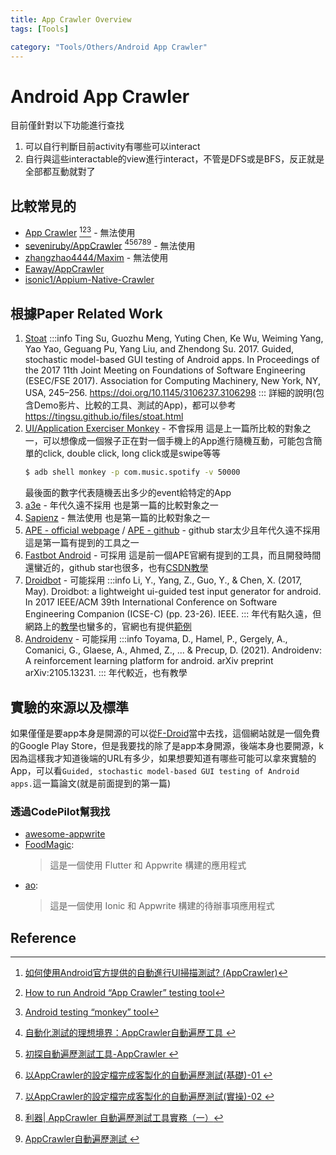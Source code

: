 ```yaml
---
title: App Crawler Overview
tags: [Tools]

category: "Tools/Others/Android App Crawler"
---
```


# Android App Crawler
目前僅針對以下功能進行查找
1. 可以自行判斷目前activity有哪些可以interact
2. 自行與這些interactable的view進行interact，不管是DFS或是BFS，反正就是全部都互動就對了

## 比較常見的
* [App Crawler](https://developer.android.com/studio/test/other-testing-tools/app-crawler) [^app_crawler-1][^app_crawler-2][^app_crawler-3] - 無法使用
* [seveniruby/AppCrawler](https://github.com/seveniruby/AppCrawler) [^appcrawler-0][^appcrawler-1][^appcrawler-2][^appcrawler-3][^appcrawler-4][^appcrawler-5] - 無法使用
* [zhangzhao4444/Maxim](https://github.com/zhangzhao4444/Maxim) - 無法使用
* [Eaway/AppCrawler](https://github.com/Eaway/AppCrawler)
* [isonic1/Appium-Native-Crawler](https://github.com/isonic1/Appium-Native-Crawler)

## 根據Paper Related Work
1. [Stoat](https://github.com/tingsu/Stoat)
    :::info
    Ting Su, Guozhu Meng, Yuting Chen, Ke Wu, Weiming Yang, Yao Yao, Geguang Pu, Yang Liu, and Zhendong Su. 2017. Guided, stochastic model-based GUI testing of Android apps. In Proceedings of the 2017 11th Joint Meeting on Foundations of Software Engineering (ESEC/FSE 2017). Association for Computing Machinery, New York, NY, USA, 245–256. https://doi.org/10.1145/3106237.3106298
    :::
    詳細的說明(包含Demo影片、比較的工具、測試的App)，都可以參考 https://tingsu.github.io/files/stoat.html
2. [UI/Application Exerciser Monkey](https://developer.android.com/studio/test/other-testing-tools/monkey) - 不會採用
    這是上一篇所比較的對象之一，可以想像成一個猴子正在對一個手機上的App進行隨機互動，可能包含簡單的click, double click, long click或是swipe等等
    ```bash
    $ adb shell monkey -p com.music.spotify -v 50000
    ```
    最後面的數字代表隨機丟出多少的event給特定的App
3. [a3e](https://github.com/tanzirul/a3e) - 年代久遠不採用
    也是第一篇的比較對象之一
4. [Sapienz](https://github.com/Rhapsod/sapienz) - 無法使用
    也是第一篇的比較對象之一
5. [APE - official webpage](http://gutianxiao.com/ape/) / [APE - github](https://github.com/tianxiaogu/ape) - github star太少且年代久遠不採用
    這是第一篇有提到的工具之一
6. [Fastbot Android](https://github.com/bytedance/Fastbot_Android) - 可採用
    這是前一個APE官網有提到的工具，而且開發時間還蠻近的，github star也很多，也有[CSDN教學](https://blog.csdn.net/u010698107/article/details/127347704)
7. [Droidbot](https://github.com/honeynet/droidbot) - 可能採用
    :::info
    Li, Y., Yang, Z., Guo, Y., & Chen, X. (2017, May). Droidbot: a lightweight ui-guided test input generator for android. In 2017 IEEE/ACM 39th International Conference on Software Engineering Companion (ICSE-C) (pp. 23-26). IEEE.
    :::
    年代有點久遠，但網路上的[教學](https://juejin.cn/post/7316582773434204171)也蠻多的，官網也有提供[範例](http://honeynet.github.io/droidbot/report_com.yelp.android/)
8. [Androidenv](https://github.com/google-deepmind/android_env) - 可能採用
    :::info
    Toyama, D., Hamel, P., Gergely, A., Comanici, G., Glaese, A., Ahmed, Z., ... & Precup, D. (2021). Androidenv: A reinforcement learning platform for android. arXiv preprint arXiv:2105.13231.
    :::
    年代較近，也有教學

## 實驗的來源以及標準
如果僅僅是要app本身是開源的可以從[F-Droid](https://f-droid.org/zh_Hant/)當中去找，這個網站就是一個免費的Google Play Store，但是我要找的除了是app本身開源，後端本身也要開源，k因為這樣我才知道後端的URL有多少，如果想要知道有哪些可能可以拿來實驗的App，可以看`Guided, stochastic model-based GUI testing of Android apps.`這一篇論文(就是前面提到的第一篇)

### 透過CodePilot幫我找
* [awesome-appwrite](https://github.com/appwrite/awesome-appwrite)
* [FoodMagic](https://github.com/Sameerkash/FoodMagic):
    > 這是一個使用 Flutter 和 Appwrite 構建的應用程式
* [ao](https://github.com/klaudiosinani/ao):
    > 這是一個使用 Ionic 和 Appwrite 構建的待辦事項應用程式

## Reference
[^app_crawler-1]:[如何使用Android官方提供的自動進行UI掃描測試? (AppCrawler)](https://jefflin1982.medium.com/%E5%A6%82%E4%BD%95%E4%BD%BF%E7%94%A8android%E5%AE%98%E6%96%B9%E6%8F%90%E4%BE%9B%E7%9A%84%E8%87%AA%E5%8B%95%E9%80%B2%E8%A1%8Cui%E6%8E%83%E6%8F%8F%E6%B8%AC%E8%A9%A6-appcrawler-a05c9ac3c07)
[^app_crawler-2]:[How to run Android “App Crawler” testing tool](https://medium.com/@denysiakimov/how-to-run-android-app-crawler-testing-tool-a0d6f387e89e)
[^app_crawler-3]:[Android testing “monkey” tool](https://medium.com/@denysiakimov/android-testing-monkey-tool-6f2457abec2b)
[^appcrawler-0]:[ 自動化測試的理想境界：AppCrawler自動遍歷工具 ](https://juejin.cn/post/6844903660795723789?searchId=202408021423471F784573A4037DEC4905)
[^appcrawler-1]:[ 初探自動遍歷測試工具-AppCrawler ](https://juejin.cn/post/6844903573864595463?searchId=202408021423471F784573A4037DEC4905)
[^appcrawler-2]:[ 以AppCrawler的設定檔完成客製化的自動遍歷測試(基礎)-01 ](https://juejin.cn/post/6844904008906178567?searchId=202408021423471F784573A4037DEC4905)
[^appcrawler-3]:[ 以AppCrawler的設定檔完成客製化的自動遍歷測試(實操)-02 ](https://juejin.cn/post/6844904013528301576?searchId=202408021423471F784573A4037DEC4905)
[^appcrawler-4]:[利器| AppCrawler 自動遍歷測試工具實務（一）](https://juejin.cn/post/7194260503743430715)
[^appcrawler-5]:[AppCrawler自動遍歷測試 ](https://blog.csdn.net/u010698107/article/details/111438820)